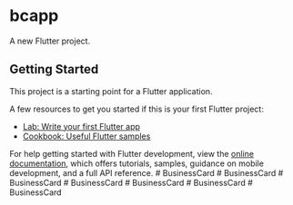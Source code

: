 # bcapp

A new Flutter project.

## Getting Started

This project is a starting point for a Flutter application.

A few resources to get you started if this is your first Flutter project:

- [Lab: Write your first Flutter app](https://docs.flutter.dev/get-started/codelab)
- [Cookbook: Useful Flutter samples](https://docs.flutter.dev/cookbook)

For help getting started with Flutter development, view the
[online documentation](https://docs.flutter.dev/), which offers tutorials,
samples, guidance on mobile development, and a full API reference.
#   B u s i n e s s C a r d  
 #   B u s i n e s s C a r d  
 #   B u s i n e s s C a r d  
 #   B u s i n e s s C a r d  
 #   B u s i n e s s C a r d  
 #   B u s i n e s s C a r d  
 #   B u s i n e s s C a r d  
 